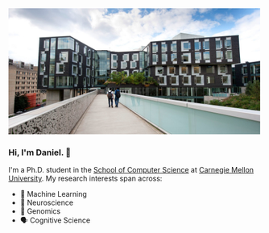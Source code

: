 <!-- Background Image -->
<!--![Background Image](https://github.com/taekb/taekb/blob/master/cmughc.jpg?raw=true)-->
<img src="https://github.com/taekb/taekb/blob/master/cmughc.jpg" width=500px>

### Hi, I'm Daniel. 👋
I'm a Ph.D. student in the [School of Computer Science](https://www.cs.cmu.edu/) at [Carnegie Mellon University](https://www.cmu.edu/). My research interests span across:
- 🤖 Machine Learning
- 🧠 Neuroscience
- 🧬 Genomics
- 🗣️ Cognitive Science
